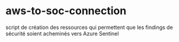 # aws-to-soc-connection

script de création des ressources qui permettent que les findings de sécurité soient acheminés vers Azure Sentinel